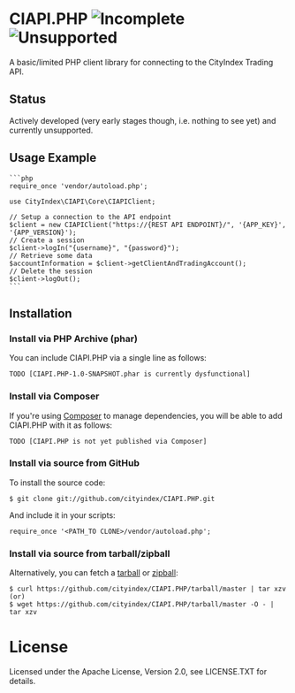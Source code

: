 # CIAPI.PHP ![Incomplete](http://labs.cityindex.com/wp-content/uploads/2012/01/lbl-incomplete.png)![Unsupported](http://labs.cityindex.com/wp-content/uploads/2012/01/lbl-unsupported.png)
A basic/limited PHP client library for connecting to the CityIndex Trading API.

## Status
Actively developed (very early stages though, i.e. nothing to see yet) and currently unsupported.


## Usage Example

    ```php
    require_once 'vendor/autoload.php';
    
    use CityIndex\CIAPI\Core\CIAPIClient;

    // Setup a connection to the API endpoint
    $client = new CIAPIClient("https://{REST API ENDPOINT}/", '{APP_KEY}', '{APP_VERSION}');
    // Create a session
    $client->logIn("{username}", "{password}");
    // Retrieve some data
    $accountInformation = $client->getClientAndTradingAccount();
    // Delete the session
    $client->logOut();
    ```

## Installation


### Install via PHP Archive (phar)

You can include CIAPI.PHP via a single line as follows:

	TODO [CIAPI.PHP-1.0-SNAPSHOT.phar is currently dysfunctional]


### Install via Composer

If you're using [Composer](https://github.com/composer/composer) to manage
dependencies, you will be able to add CIAPI.PHP with it as follows:

	TODO [CIAPI.PHP is not yet published via Composer]
	

### Install via source from GitHub

To install the source code:

    $ git clone git://github.com/cityindex/CIAPI.PHP.git

And include it in your scripts:

    require_once '<PATH_TO CLONE>/vendor/autoload.php';


### Install via source from tarball/zipball

Alternatively, you can fetch a [tarball][] or [zipball][]:

    $ curl https://github.com/cityindex/CIAPI.PHP/tarball/master | tar xzv
    (or)
    $ wget https://github.com/cityindex/CIAPI.PHP/tarball/master -O - | tar xzv

[tarball]: https://github.com/cityindex/CIAPI.PHP/tarball/master
[zipball]: https://github.com/cityindex/CIAPI.PHP/zipball/master


# License
 
Licensed under the Apache License, Version 2.0, see LICENSE.TXT for details.
